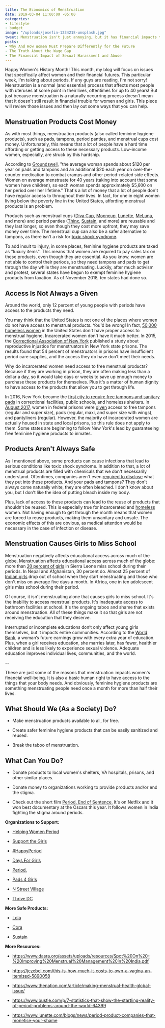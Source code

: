```yaml
---
title: The Economics of Menstruation
date: 2019-03-04 11:00:00 -05:00
categories:
- lifestyle
- budget
image: "/uploads/josefin-1234218-unsplash.jpg"
tweet: Menstruation isn't just annoying, but it has financial impacts too.
posts:
- Why And How Women Must Prepare Differently for the Future
- The Truth About the Wage Gap
- The Financial Impact of Sexual Harassment and Abuse
---
```


Happy Women's History Month! This month, my blog will focus on issues that specifically affect women and their financial futures. This particular week, I'm talking about periods. If any guys are reading, I'm not sorry! Menstruation is a normal (and essential) process that affects most people with uteruses at some point in their lives, oftentimes for up to 40 years! But just because menstruation is a naturally occurring process doesn't mean that it doesn't still result in financial trouble for women and girls. This piece will review those issues and then lay out some ways that you can help.

## Menstruation Products Cost Money

As with most things, menstruation products (also called feminine hygiene products), such as pads, tampons, period panties, and menstrual cups cost money. Unfortunately, this means that a lot of people have a hard time affording or getting access to these necessary products. Low-income women, especially, are struck by this hardship.

According to [Groundswell](https://groundswell.org/women-spend-hundreds-of-extra-dollars-per-year-heres-one-easy-out/), "the average woman spends about $120 per year on pads and tampons and an additional $20 each year on over-the-counter medication to combat cramps and other period-related side effects. Women on average menstruate for 40 years (taking into account that some women have children), so each woman spends approximately $5,600 on her period over her lifetime." That's a lot of money that a lot of people don't have regular access to throughout their lives. In fact, for one in eight women living below the poverty line in the United States, affording menstrual products is an problem.

Products such as menstrual cups ([Diva Cup](https://divacup.com/), [Mooncup](https://www.mooncup.co.uk/), [Lunette](https://store.lunette.com/), [MeLuna](https://meluna-usa.com/), and more) and period panties ([Thinx](https://www.shethinx.com), [Sustain](https://www.sustainnatural.com), and more) are reusable and they last longer, so even though they cost more upfront, they may save money over time. The menstrual cup can also be a safer alternative to tampons, as there isn't a risk for [toxic shock syndrome](https://www.mayoclinic.org/diseases-conditions/toxic-shock-syndrome/symptoms-causes/syc-20355384).

To add insult to injury, in some places, feminine hygiene products are taxed as "luxury items". This means that women are required to pay sales tax on these products, even though they are essential.  As you know, women are not able to control their periods, so they need tampons and pads to get through the day while they are menstruating. Luckily, after much activism and protest, several states have begun to exempt feminine hygiene products from taxation. As of November 2018, ten states had done so.

## Access Is Not Always a Given

Around the world, only 12 percent of young people with periods have access to the products they need.

You may think that the United States is not one of the places where women do not have access to menstrual products. You'd be wrong! In fact, [50,000 homeless women](https://www.bustle.com/articles/190092-this-is-how-homeless-women-cope-with-their-periods) in the United States don't have proper access to menstrual hygiene. Incarcerated women don't have it much better. In 2015, the [Correctional Association of New York](https://www.correctionalassociation.org/) published a study about reproductive injustice for menstruators in New York state prisons. The results found that 54 percent of menstruators in prisons have insufficient period care supplies, and the access they do have don’t meet their needs.

Why do incarcerated women need access to free menstrual products? Because if they are working in prison, they are often making less than a dollar a day, so it would take days or weeks to save up enough money to purchase these products for themselves. Plus it's a matter of human dignity to have access to the products that allow you to get through life.

In 2016, New York became the [first city to require free tampons and sanitary pads](https://www.today.com/health/free-tampons-some-nyc-public-schools-will-provide-feminine-hygiene-t80766) in correctional facilities, public schools, and homeless shelters. In [August 2017](https://www.huffingtonpost.com/entry/federal-prisons-pads-tampons_us_59930a82e4b09096429a16e0), women in federal prisons were [given](https://www.bop.gov/policy/om/001_2017.pdf) access to free tampons (regular and super size), pads (regular, maxi, and super size with wings), and pantyliners (regular). However, the majority of incarcerated women are actually housed in state and local prisons, so this rule does not apply to them. Some states are beginning to follow New York's lead by guaranteeing free feminine hygiene products to inmates.

## Products Aren't Always Safe

As I mentioned above, some products can cause infections that lead to serious conditions like toxic shock syndrome. In addition to that, a lot of menstrual products are filled with chemicals that we don't necessarily understand. Oftentimes, companies aren't even [required to disclose](https://www.nytimes.com/2017/05/24/well/live/period-activists-want-tampon-makers-to-disclose-ingredients.html) what they put into these products. And your pads and tampons? They don't always come naturally white, they are often bleached. I don't know about you, but I don't like the idea of putting bleach inside my body.

Plus, lack of access to these products can lead to the reuse of products that shouldn't be reused. This is especially true for incarcerated and [homeless](https://www.bustle.com/articles/190092-this-is-how-homeless-women-cope-with-their-periods) women. Not having enough to get through the month means that women are forced to reuse products, making them unsanitary and unsafe. The economic effects of this are obvious, as medical attention would be necessary in the case of infection or disease. 

## Menstruation Causes Girls to Miss School

Menstruation negatively affects educational access across much of the globe. Menstruation affects educational access across much of the globe: more than [20 percent of girls](http://www.unicef.org/wash/schools/files/WASH_in_Schools_Empowers_Girls_Education_Proceedings_of_Virtual_MHM_conference(2).pdf) in Sierra Leone miss school during their periods. In Nepal and Afghanistan, 30 percent  do. Almost 25 percent of [Indian girls](http://timesofindia.indiatimes.com/india/70-cant-afford-sanitary-napkins-reveals-study/articleshow/7344998.cms) drop out of school when they start menstruating and those who don't miss on average five days a month. In Africa, one in ten adolescent girls miss school during their period.

Of course, it isn't menstruating alone that causes girls to miss school. It's the inability to access menstrual products. It's inadequate access to bathroom facilities at school. It's the ongoing taboo and shame that exists around menstruation. All of these things make it so that girls are not receiving the education that they deserve.

Interrupted or incomplete educations don’t only affect young girls themselves, but it impacts entire communities. According to the [World Bank](http://siteresources.worldbank.org/EDUCATION/Resources/278200-1099079877269/547664-1099079934475/547667-1135281504040/Returns_Investment_Edu.pdf), a woman’s  future earnings grow with every extra year of education. Plus, when a girl receives education, she marries later, has fewer, healthier children and is less likely to experience sexual violence. Adequate education improves individual lives, communities, and the world. 

--

These are just some of the reasons that menstruation impacts women's financial well-being. It is also a basic human right to have access to the things that your body needs. And obviously, feminine hygiene products are something menstruating people need once a month for more than half their lives.

## What Should We (As a Society) Do?

* Make menstruation products available to all, for free.

* Create safer feminine hygiene products that can be easily sanitized and reused.

* Break the taboo of menstruation.

## What Can You Do?

* Donate products to local women's shelters, VA hospitals, prisons, and other similar places.

* Donate money to organizations working to provide products and/or end the stigma.

* Check out the short film [Period. End of Sentence.](https://www.netflix.com/title/81074663) It's on Netflix and it won best documentary at the Oscars this year. It follows women in India fighting the stigma around periods.

**Organizations to Support:**

* [Helping Women Period](https://www.helpingwomenperiod.org/)

* [Support the Girls](https://isupportthegirls.org/)

* [#HappyPeriod](http://hashtaghappyperiod.org/)

* [Days For Girls](https://www.daysforgirls.org/)

* [Period.](https://www.period.org/)

* [Pads 4 Girls](https://lunapads.com/pages/pads4girls)

* [N Street Village](https://www.nstreetvillage.org/)

* [Thrive DC](https://www.thrivedc.org/)

**More Safe Products:**

* [Lola](https://www.mylola.com)

* [Cora](https://cora.life/)

* [Sustain](https://www.sustainnatural.com)

**More Resources:**

* https://www.dasra.org/assets/uploads/resources/Spot%20On%20-%20Improving%20Menstrual%20Management%20in%20India.pdf

* https://jezebel.com/this-is-how-much-it-costs-to-own-a-vagina-an-itemized-5890058

* https://www.thenation.com/article/making-menstrual-health-global-issue/

* https://www.bustle.com/p/7-statistics-that-show-the-startling-reality-of-period-problems-around-the-world-64399

* https://www.lunette.com/blogs/news/period-product-companies-that-monetise-your-shame